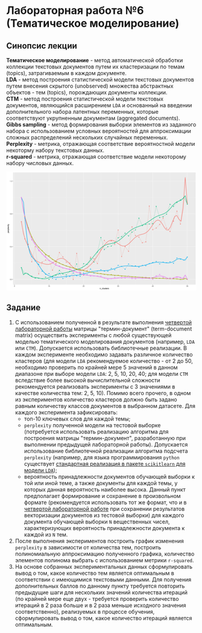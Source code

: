 # Лабораторная работа №6 (Тематическое моделирование)

## Синопсис лекции

**Тематическое моделирование** - метод автоматической обработки коллекции текстовых документов путем их кластеризации по темам (topics), затрагиваемым в каждом документе.  
**LDA** - метод построения статистической модели текстовых документов путем внесения скрытого (unobserved) множества абстрактных объектов - тем (topics), порождающих документы коллекции.  
**CTM** - метод построения статистической модели текстовых документов, являющийся расширением `LDA` и основанный на введении дополнительного набора латентных переменных, которые соответствуют укрупненным документам (aggregated documents).  
**Gibbs sampling** - метод формирования выборки элементов из заданного набора с использованием условных вероятностей для аппроксимации сложных распределений нескольких случайных переменных.  
**Perplexity** - метрика, отражающая соответствие вероятностной модели некоторму набору текстовых данных.  
**r-squared** - метрика, отражающая соответствие модели некоторому набору числовых данных.  

![topic modeling visualization](topic-modeling.jpg)

## Задание

1. С использованием полученной в результате выполнения [четвертой лабораторной работы](/tasks/task-04) матрицы "термин-документ" (term-document matrix) осуществить эксперименты с любой существующей моделью тематического моделирования документов (например, `LDA` или `CTM`). Допускается использовать библиотечные реализации. В каждом эксперименте необходимо задавать различное количество кластеров (для модели `LDA` рекомендуемое количество - от 2 до 50, необходимо проверить по крайней мере 5 значений в данном диапазоне при выборе модели `LDA`: 2, 5, 10, 20, 40; для модели `CTM` вследствие более высокой вычислительной сложности рекомендуется реализовать эксперименты с 3 значениями в качестве количества тем: 2, 5, 10). Помимо всего прочего, в одном из экспериментов количество кластеров должно быть задано равным количеству классов документов в выбранном датасете. Для каждого эксперимента зафиксировать:
    * топ-10 ключевых слов для каждой темы;
    * `perplexity` полученной модели на тестовой выборке (потребуется использовать реализацию алгоритма для построения матрицы "термин-документ", разработанную при выполнении предыдущей лабораторной работы). Допускается использование библиотечной реализации алгоритма подсчета `perplexity` (например, для языка программирования `python` существует [стандартная реализация в пакете `scikitlearn` для модели `LDA`](https://scikit-learn.org/stable/modules/generated/sklearn.decomposition.LatentDirichletAllocation.html#sklearn.decomposition.LatentDirichletAllocation.perplexity));
    * вероятность принадлежности документов обучающей выборки к той или иной теме, а также документы для каждой темы, у которых данная вероятность наиболее высока. Данный пункт предполагает формирование и сохранение в произвольном формате (рекомендуется использовать тот же формат, что и в [четвертой лабораторной работе](/tasks/task-04) при сохранении результатов векторизации документов из тестовой выборки) для каждого документа обучающей выборки `N` вещественных чисел, характеризующих вероятность принадлежности документа к каждой из `N` тем.
1. После выполнения экспериментов построить график изменения `perplexity` в зависимости от количества тем, построить полиномиальную аппроксимацию полученного графика, количество элементов полинома выбрать с использованием метрики `r-squared`.
1. На основе собранных экспериментальных данных сформулировать вывод о том, какое количество тем является оптимальным в соответствии с имеющимися текстовыми данными. Для получения дополнительных баллов по данному пункту требуется повторить предыдущие шаги для нескольких значений количества итераций (по крайней мере еще двух - требуется проверить количество итераций в 2 раза больше и в 2 раза меньше исходного значения соответственно), реализуемых в процессе обучения, сформулировать вывод о том, какое количество итераций является оптимальным.
